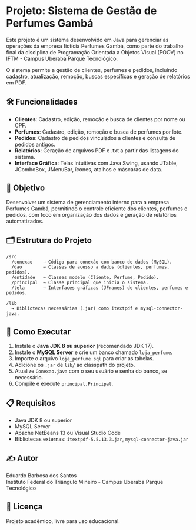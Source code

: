 # Projeto: Sistema de Gestão de Perfumes Gambá

Este projeto é um sistema desenvolvido em Java para gerenciar as operações da empresa fictícia Perfumes Gambá, como parte do trabalho final da disciplina de Programação Orientada a Objetos Visual (POOV) no IFTM - Campus Uberaba Parque Tecnológico.

O sistema permite a gestão de clientes, perfumes e pedidos, incluindo cadastro, atualização, remoção, buscas específicas e geração de relatórios em PDF.


## 🛠️ Funcionalidades

- **Clientes**: Cadastro, edição, remoção e busca de clientes por nome ou CPF.
- **Perfumes**: Cadastro, edição, remoção e busca de perfumes por lote.
- **Pedidos**: Cadastro de pedidos vinculados a clientes e consulta de pedidos antigos.
- **Relatórios**: Geração de arquivos PDF e .txt a partir das listagens do sistema.
- **Interface Gráfica**: Telas intuitivas com Java Swing, usando JTable, JComboBox, JMenuBar, ícones, atalhos e máscaras de data.


## 🎯 Objetivo

Desenvolver um sistema de gerenciamento interno para a empresa Perfumes Gambá, permitindo o controle eficiente dos clientes, perfumes e pedidos, com foco em organização dos dados e geração de relatórios automatizados.


## 🗂️ Estrutura do Projeto

```plaintext
/src
  /conexao    → Código para conexão com banco de dados (MySQL).
  /dao        → Classes de acesso a dados (clientes, perfumes, pedidos).
  /entidade   → Classes modelo (Cliente, Perfume, Pedido).
  /principal  → Classe principal que inicia o sistema.
  /tela       → Interfaces gráficas (JFrames) de clientes, perfumes e pedidos.

/lib
  → Bibliotecas necessárias (.jar) como itextpdf e mysql-connector-java.
```


## 🚀 Como Executar

1. Instale o **Java JDK 8 ou superior** (recomendado JDK 17).
2. Instale o **MySQL Server** e crie um banco chamado `loja_perfume`.
3. Importe o arquivo `loja_perfume.sql` para criar as tabelas.
4. Adicione os `.jar` de `lib/` ao classpath do projeto.
5. Atualize `Conexao.java` com o seu usuário e senha do banco, se necessário.
6. Compile e execute `principal.Principal`.


## 📋 Requisitos

- Java JDK 8 ou superior
- MySQL Server
- Apache NetBeans 13 ou Visual Studio Code
- Bibliotecas externas: `itextpdf-5.5.13.3.jar`, `mysql-connector-java.jar`


## ✍️ Autor

Eduardo Barbosa dos Santos  
Instituto Federal do Triângulo Mineiro - Campus Uberaba Parque Tecnológico


## 📄 Licença

Projeto acadêmico, livre para uso educacional.
